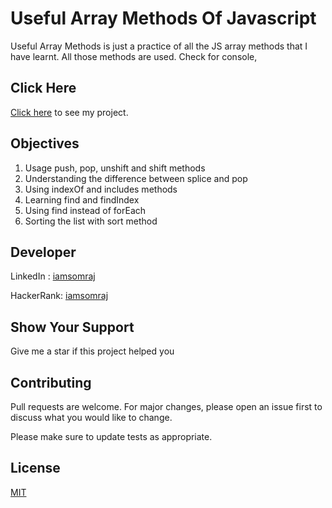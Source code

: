 # Useful Array Methods Of Javascript
Useful Array Methods is just a practice of all the JS array methods that I have learnt. All those methods are used.  Check for console,

## Click Here

[Click here](https://iamsomraj.github.io/Useful-Array-Methods-Of-Javascript/index.html) to see my project.

## Objectives

1. Usage push, pop, unshift and shift methods
2. Understanding the difference between splice and pop
3. Using indexOf and includes methods
4. Learning find and findIndex
5. Using find instead of forEach
6. Sorting the list with sort method

## Developer

LinkedIn : [iamsomraj](https://www.linkedin.com/in/iamsomraj/)

HackerRank: [iamsomraj](https://www.hackerrank.com/iamsomraj?hr_r=1) 

## Show Your Support

Give me a star if this project helped you

## Contributing

Pull requests are welcome. For major changes, please open an issue first to discuss what you would like to change.

Please make sure to update tests as appropriate.

## License

[MIT](https://choosealicense.com/licenses/mit/)
